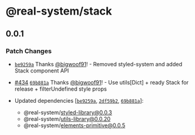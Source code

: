 # @real-system/stack

## 0.0.1

### Patch Changes

- [`be9259a`](https://github.com/bigwoof91/real-system/commit/be9259a4f8f5715680bfd3e6917906be17bf2b3e) Thanks [@bigwoof91](https://github.com/bigwoof91)! - Removed styled-system and added Stack component API

* [#434](https://github.com/bigwoof91/real-system/pull/434) [`69b881a`](https://github.com/bigwoof91/real-system/commit/69b881a3556c7353fbc1fdf2586767e5fe0a8801) Thanks [@bigwoof91](https://github.com/bigwoof91)! - Use utils[Dict] + ready Stack for release + filterUndefined style props

* Updated dependencies [[`be9259a`](https://github.com/bigwoof91/real-system/commit/be9259a4f8f5715680bfd3e6917906be17bf2b3e), [`2df59b2`](https://github.com/bigwoof91/real-system/commit/2df59b2c89cc8f0d37065cd1115d1bef99b77aef), [`69b881a`](https://github.com/bigwoof91/real-system/commit/69b881a3556c7353fbc1fdf2586767e5fe0a8801)]:
  - @real-system/styled-library@0.0.3
  - @real-system/utils-library@0.0.20
  - @real-system/elements-primitive@0.0.5
